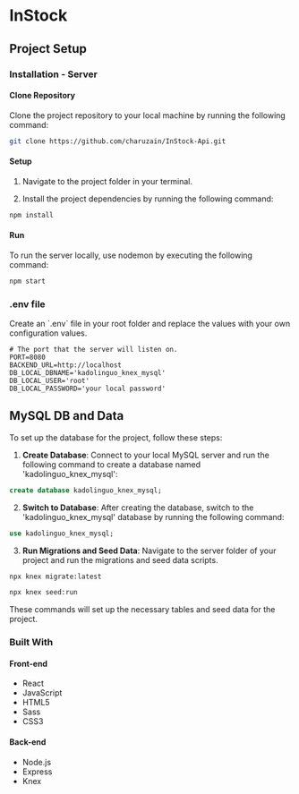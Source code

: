 # InStock

## Project Setup

### Installation - Server

#### Clone Repository

Clone the project repository to your local machine by running the following command:

```bash
git clone https://github.com/charuzain/InStock-Api.git
```

#### Setup

1. Navigate to the project folder in your terminal.

2. Install the project dependencies by running the following command:

```bash
npm install
```

#### Run

To run the server locally, use nodemon by executing the following command:

```bash
npm start
```

### .env file

Create an \`.env\` file in your root folder and replace the values with your own configuration values.

```env
# The port that the server will listen on.
PORT=8080
BACKEND_URL=http://localhost
DB_LOCAL_DBNAME='kadolinguo_knex_mysql'
DB_LOCAL_USER='root'
DB_LOCAL_PASSWORD='your local password'
```

## MySQL DB and Data

To set up the database for the project, follow these steps:

1. **Create Database**: Connect to your local MySQL server and run the following command to create a database named 'kadolinguo_knex_mysql':

```sql
create database kadolinguo_knex_mysql;
```

2. **Switch to Database**: After creating the database, switch to the 'kadolinguo_knex_mysql' database by running the following command:

```sql
use kadolinguo_knex_mysql;
```

3. **Run Migrations and Seed Data**: Navigate to the server folder of your project and run the migrations and seed data scripts.

```bash
npx knex migrate:latest
```

```bash
npx knex seed:run
```

These commands will set up the necessary tables and seed data for the project.

### Built With

#### Front-end

- React
- JavaScript
- HTML5
- Sass
- CSS3

#### Back-end

- Node.js
- Express
- Knex
